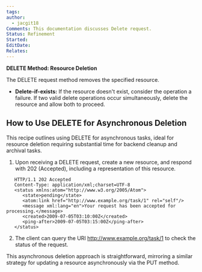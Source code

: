 ```yaml
---
tags: 
author:
  - jacgit18
Comments: This documentation discusses Delete request.
Status: Refinement
Started: 
EditDate: 
Relates:
---
```

**DELETE Method: Resource Deletion**

The DELETE request method removes the specified resource.

- **Delete-if-exists:** If the resource doesn't exist, consider the operation a failure. If two valid delete operations occur simultaneously, delete the resource and allow both to proceed.

## How to Use DELETE for Asynchronous Deletion

This recipe outlines using DELETE for asynchronous tasks, ideal for resource deletion requiring substantial time for backend cleanup and archival tasks.

1. Upon receiving a DELETE request, create a new resource, and respond with 202 (Accepted), including a representation of this resource.
  

```http
   HTTP/1.1 202 Accepted
   Content-Type: application/xml;charset=UTF-8
   <status xmlns:atom="http://www.w3.org/2005/Atom">
      <state>pending</state>
      <atom:link href="http://www.example.org/task/1" rel="self"/>
      <message xml:lang="en">Your request has been accepted for processing.</message>
      <created>2009-07-05T03:10:00Z</created>
      <ping-after>2009-07-05T03:15:00Z</ping-after>
   </status>
```
   

2. The client can query the URI http://www.example.org/task/1 to check the status of the request.

This asynchronous deletion approach is straightforward, mirroring a similar strategy for updating a resource asynchronously via the PUT method.